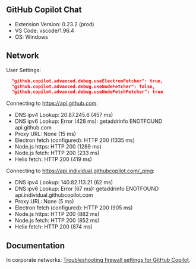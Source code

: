 ## GitHub Copilot Chat

- Extension Version: 0.23.2 (prod)
- VS Code: vscode/1.96.4
- OS: Windows

## Network

User Settings:
```json
  "github.copilot.advanced.debug.useElectronFetcher": true,
  "github.copilot.advanced.debug.useNodeFetcher": false,
  "github.copilot.advanced.debug.useNodeFetchFetcher": true
```

Connecting to https://api.github.com:
- DNS ipv4 Lookup: 20.87.245.6 (457 ms)
- DNS ipv6 Lookup: Error (428 ms): getaddrinfo ENOTFOUND api.github.com
- Proxy URL: None (15 ms)
- Electron fetch (configured): HTTP 200 (1335 ms)
- Node.js https: HTTP 200 (1289 ms)
- Node.js fetch: HTTP 200 (233 ms)
- Helix fetch: HTTP 200 (419 ms)

Connecting to https://api.individual.githubcopilot.com/_ping:
- DNS ipv4 Lookup: 140.82.113.21 (62 ms)
- DNS ipv6 Lookup: Error (67 ms): getaddrinfo ENOTFOUND api.individual.githubcopilot.com
- Proxy URL: None (5 ms)
- Electron fetch (configured): HTTP 200 (905 ms)
- Node.js https: HTTP 200 (882 ms)
- Node.js fetch: HTTP 200 (852 ms)
- Helix fetch: HTTP 200 (874 ms)

## Documentation

In corporate networks: [Troubleshooting firewall settings for GitHub Copilot](https://docs.github.com/en/copilot/troubleshooting-github-copilot/troubleshooting-firewall-settings-for-github-copilot).